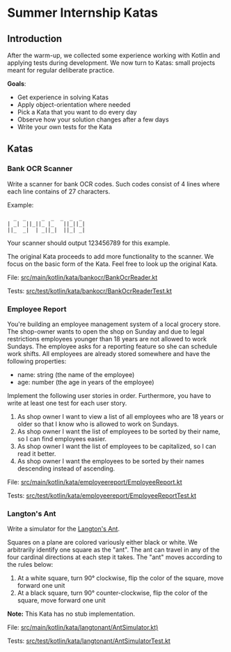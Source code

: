 # Summer Internship Katas

## Introduction

After the warm-up, we collected some experience working with Kotlin and applying tests during development.
We now turn to Katas: small projects meant for regular deliberate practice.

**Goals**: 

- Get experience in solving Katas
- Apply object-orientation where needed
- Pick a Kata that you want to do every day
- Observe how your solution changes after a few days
- Write your own tests for the Kata

## Katas

### Bank OCR Scanner

Write a scanner for bank OCR codes.
Such codes consist of 4 lines where each line contains of 27 characters.

Example:
```
  _  _     _  _  _  _  _ 
| _| _||_||_ |_   ||_||_|
||_  _|  | _||_|  ||_| _|
```

Your scanner should output 123456789 for this example.

The original Kata proceeds to add more functionality to the scanner.
We focus on the basic form of the Kata.
Feel free to look up the original Kata.

File: [src/main/kotlin/kata/bankocr/BankOcrReader.kt](src/main/kotlin/kata/bankocr/BankOcrReader.kt)

Tests: [src/test/kotlin/kata/bankocr/BankOcrReaderTest.kt](src/test/kotlin/kata/bankocr/BankOcrReaderTest.kt)

### Employee Report

You're building an employee management system of a local grocery store.
The shop-owner wants to open the shop on Sunday and due to legal restrictions employees younger than 18 years are not allowed to work Sundays.
The employee asks for a reporting feature so she can schedule work shifts. All employees are already stored somewhere and have the following properties:

- name: string (the name of the employee)
- age: number (the age in years of the employee)

Implement the following user stories in order.
Furthermore, you have to write at least one test for each user story.

1. As shop owner I want to view a list of all employees who are 18 years or older so that I know who is allowed to work on Sundays.
2. As shop owner I want the list of employees to be sorted by their name, so I can find employees easier.
3. As shop owner I want the list of employees to be capitalized, so I can read it better.
4. As shop owner I want the employees to be sorted by their names descending instead of ascending. 

File: [src/main/kotlin/kata/employeereport/EmployeeReport.kt](src/main/kotlin/kata/employeereport/EmployeeReport.kt)

Tests: [src/test/kotlin/kata/employeereport/EmployeeReportTest.kt](src/test/kotlin/kata/employeereport/EmployeeReportTest.kt)

### Langton's Ant 

Write a simulator for the [Langton's Ant](https://en.wikipedia.org/wiki/Langton%27s_ant]).

Squares on a plane are colored variously either black or white. We arbitrarily identify one square as the "ant". The ant can travel in any of the four cardinal directions at each step it takes. The "ant" moves according to the rules below:

1. At a white square, turn 90° clockwise, flip the color of the square, move forward one unit
2. At a black square, turn 90° counter-clockwise, flip the color of the square, move forward one unit

**Note:** This Kata has no stub implementation.

File: [src/main/kotlin/kata/langtonant/AntSimulator.kt)](src/main/kotlin/kata/langtonant/AntSimulator.kt)

Tests: [src/test/kotlin/kata/langtonant/AntSimulatorTest.kt](src/test/kotlin/kata/langtonant/AntSimulatorTest.kt)
